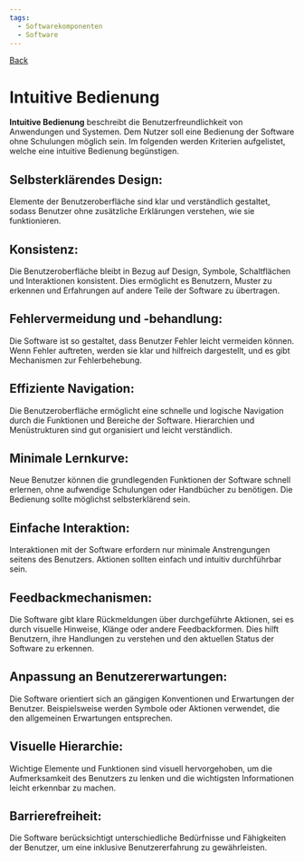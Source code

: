 ```yaml
---
tags:
  - Softwarekomponenten
  - Software
---
```

[Back](Uebersicht%20der%20Softwarekomponenten%20Themen.md)
# Intuitive Bedienung
**Intuitive Bedienung** beschreibt die Benutzerfreundlichkeit von Anwendungen und Systemen. Dem Nutzer soll eine Bedienung der Software ohne Schulungen möglich sein. Im folgenden werden Kriterien aufgelistet, welche eine intuitive Bedienung begünstigen.

## Selbsterklärendes Design:
Elemente der Benutzeroberfläche sind klar und verständlich gestaltet, sodass Benutzer ohne zusätzliche Erklärungen verstehen, wie sie funktionieren.

## Konsistenz:
Die Benutzeroberfläche bleibt in Bezug auf Design, Symbole, Schaltflächen und Interaktionen konsistent. Dies ermöglicht es Benutzern, Muster zu erkennen und Erfahrungen auf andere Teile der Software zu übertragen.

## Fehlervermeidung und -behandlung:
Die Software ist so gestaltet, dass Benutzer Fehler leicht vermeiden können. Wenn Fehler auftreten, werden sie klar und hilfreich dargestellt, und es gibt Mechanismen zur Fehlerbehebung.

## Effiziente Navigation:
Die Benutzeroberfläche ermöglicht eine schnelle und logische Navigation durch die Funktionen und Bereiche der Software. Hierarchien und Menüstrukturen sind gut organisiert und leicht verständlich.

## Minimale Lernkurve:
Neue Benutzer können die grundlegenden Funktionen der Software schnell erlernen, ohne aufwendige Schulungen oder Handbücher zu benötigen. Die Bedienung sollte möglichst selbsterklärend sein.

## Einfache Interaktion:
Interaktionen mit der Software erfordern nur minimale Anstrengungen seitens des Benutzers. Aktionen sollten einfach und intuitiv durchführbar sein.

## Feedbackmechanismen:
Die Software gibt klare Rückmeldungen über durchgeführte Aktionen, sei es durch visuelle Hinweise, Klänge oder andere Feedbackformen. Dies hilft Benutzern, ihre Handlungen zu verstehen und den aktuellen Status der Software zu erkennen.

## Anpassung an Benutzererwartungen:
Die Software orientiert sich an gängigen Konventionen und Erwartungen der Benutzer. Beispielsweise werden Symbole oder Aktionen verwendet, die den allgemeinen Erwartungen entsprechen.

## Visuelle Hierarchie:
Wichtige Elemente und Funktionen sind visuell hervorgehoben, um die Aufmerksamkeit des Benutzers zu lenken und die wichtigsten Informationen leicht erkennbar zu machen.

## Barrierefreiheit:
Die Software berücksichtigt unterschiedliche Bedürfnisse und Fähigkeiten der Benutzer, um eine inklusive Benutzererfahrung zu gewährleisten.
